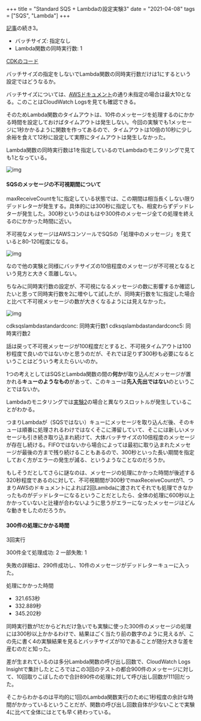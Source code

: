 +++
title = "Standard SQS + Lambdaの設定実験3"
date = "2021-04-08"
tags = ["SQS", "Lambda"]
+++

[記事](/aws/cdksqs-lambda-standard)の続き3。

* バッチサイズ: 指定なし
* Lambda関数の同時実行数: 1

[CDKのコード](https://github.com/suzukiken/cdksqs-lambda-standard)

バッチサイズの指定をしないでLambda関数の同時実行数だけは1にするという設定ではどうなるか。

バッチサイズについては、[AWSドキュメント](https://docs.aws.amazon.com/ja_jp/lambda/latest/dg/with-sqs.html)の通り未指定の場合は最大10となる。このことはCloudWatch Logsを見ても確認できる。

そのためLambda関数のタイムアウトは、10件のメッセージを処理するのにかかる時間を設定しておけばタイムアウトは発生しない。今回の実験でも1メッセージに1秒かかるように関数を作ってあるので、タイムアウトは10倍の10秒に少し余裕を食えて12秒に設定して実際にタイムアウトは発生しなかった。

Lambda関数の同時実行数は1を指定しているのでLambdaのモニタリングで見ても1となっている。

![img](/img/2021/04/lambda-standard-conc.png)

#### SQSのメッセージの不可視期間について

maxReceiveCountを1に指定している状態では、この期間は相当長くしない限りデッドレターが発生する。具体的には300秒に指定しても、相変わらずデッドレターが発生した。300秒というのはもはや300件のメッセージ全ての処理を終えるのにかかった時間に近い。

不可視なメッセージはAWSコンソールでSQSの「処理中のメッセージ」を見ていると80-120程度になる。

![img](/img/2021/04/sqs-standard-conc.png)

なので他の実験と同様にバッチサイズの10倍程度のメッセージが不可視となるという見方と大きく乖離しない。

ちなみに同時実行数の設定が、不可視になるメッセージの数に影響するか確認したいと思って同時実行数を2に増やして試したが、同時実行数を1に指定した場合と比べて不可視メッセージの数が大きくなるようには見えなかった。

![img](/img/2021/04/sqs-standard-conc-5.png)

cdksqslambdastandardconc: 同時実行数1
cdksqslambdastandardconc5: 同時実行数2

話は戻って不可視メッセージが100程度だとすると、不可視タイムアウトは100秒程度で良いのではないかと思うのだが、それでは足りず300秒も必要になるということはどういう考えたらいいのか。

1つの考えとしてはSQSとLambda関数の間の**何か**が取り込んだメッセージが置かれる**キューのようなもの**があって、このキューは**先入先出ではない**のということではないか。

Lambdaのモニタリングでは[実験2](/aws/cdksqs-lambda-standard-2)の場合と異なりスロットルが発生していることがわかる。

つまりLambdaが（SQSではない）キューにメッセージを取り込んだ後、そのキューは順番に処理されるわけではなくそこに滞留していて、そこには新しいメッセージも引き続き取り込まれ続けて、大体バッチサイズの10倍程度のメッセージが存在し続ける。FIFOではないから場合によっては最初に取り込まれたメッセージが最後の方まで残り続けることもあるので、300秒といった長い期間を指定しておく方がエラーの発生が減る、というようなことなのだろうか。

もしそうだとしてさらに謎なのは、メッセージの処理にかかった時間が後述する320秒程度であるのに対して、不可視期間が300秒でmaxReceiveCountが1、つまりAWSのドキュメントによれば2回Lambdaに渡されてそれでも処理できなかったものがデッドレターになるということだとしたら、全体の処理に600秒以上かかっていないと辻褄が合わないように思うがエラーになったメッセージはどんな動きをしたのだろうか。

#### 300件の処理にかかる時間

3回実行

300件全て処理成功: 2
一部失敗: 1

失敗の詳細は、290件成功し、10件のメッセージがデッドレターキューに入った。

処理にかかった時間

* 321.653秒
* 332.889秒
* 345.202秒

同時実行数が1だからどれだけ急いでも実験に使った300件のメッセージの処理には300秒以上かかるわけで、結果はごく当たり前の数字のように見えるが、この先に書く4の実験結果を見るとバッチサイズが10であることが随分大きな差を産むのだと知った。

差が生まれているのは多分Lambda関数の呼び出し回数で、CloudWatch Logs Insightで集計したところではこの3回のテストの都合900件のメッセージに対して、10回取りこぼしたので合計890件の処理に対して呼び出し回数が111回だった。

そこからわかるのは平均的に1回のLambda関数実行のために1秒程度の余計な時間がかかっているということだが、関数の呼び出し回数自体が少ないことで実験4に比べて全体にはとても早く終わっている。